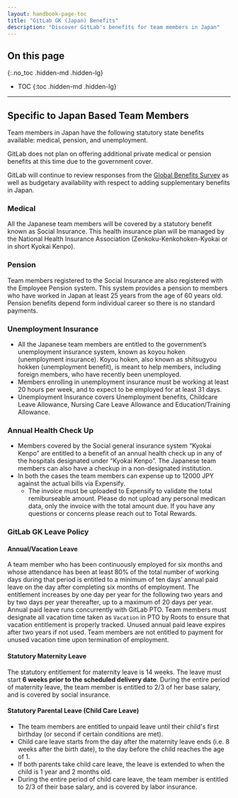 ```yaml
---
layout: handbook-page-toc
title: "GitLab GK (Japan) Benefits"
description: "Discover GitLab's benefits for team members in Japan"
---
```


## On this page
{:.no_toc .hidden-md .hidden-lg}

- TOC
{:toc .hidden-md .hidden-lg}

----

## Specific to Japan Based Team Members

Team members in Japan have the following statutory state benefits available: medical, pension, and unemployment.

GitLab does not plan on offering additional private medical or pension benefits at this time due to the government cover.

GitLab will continue to review responses from the [Global Benefits Survey](/handbook/total-rewards/benefits/benefits-survey/#global-benefits-survey) as well as budgetary availability with respect to adding supplementary benefits in Japan. 

### Medical

All the Japanese team members will be covered by a statutory benefit known as Social Insurance. This health insurance plan will be managed by the National Health Insurance Association (Zenkoku-Kenkohoken-Kyokai or in short Kyokai Kenpo). 

### Pension

Team members registered to the Social Insurance are also registered with the Employee Pension system. This system provides a pension to members who have worked in Japan at least 25 years from the age of 60 years old. Pension benefits depend form individual career so there is no standard payments.

### Unemployment Insurance

* All the Japanese team members are entitled to the government’s unemployment insurance system, known as koyou hoken (unemployment insurance). Koyou hoken, also known as shitsugyou hokken (unemployment benefit), is meant to help members, including foreign members, who have recently been unemployed. 
* Members enrolling in unemployment insurance must be working at least 20 hours per week, and to expect to be employed for at least 31 days.
* Unemployment Insurance covers Unemployment benefits, Childcare Leave Allowance, Nursing Care Leave Allowance and Education/Training Allowance.

### Annual Health Check Up 

* Members covered by the Social general insurance system “Kyokai Kenpo” are entitled to a benefit of an annual health check up in any of the hospitals designated under “Kyokai Kenpo”. The Japanese team members can also have a checkup in a non-designated institution. 
* In both the cases the team members can expense up to 12000 JPY against the actual bills via Expensify. 
    * The invoice must be uploaded to Expensify to validate the total remiburseable amount. Please do not upload any personal medican data, only the invoice with the total amount due. If you have any questions or concerns please reach out to Total Rewards.  

### GitLab GK Leave Policy

#### Annual/Vacation Leave
A team member who has been continuously employed for six months and whose attendance has been at least 80% of the total number of working days during that period is entitled to a minimum of ten days’ annual paid leave on the day after completing six months of employment. The entitlement increases by one day per year for the following two years and by two days per year thereafter, up to a maximum of 20 days per year. Annual paid leave runs concurrently with GitLab PTO. Team members must designate all vacation time taken as `Vacation` in PTO by Roots to ensure that vacation entitlement is properly tracked. Unused annual paid leave expires after two years if not used. Team members are not entitled to payment for unused vacation time upon termination of employment. 

#### Statutory Maternity Leave

The statutory entitlement for maternity leave is 14 weeks. The leave must start **6 weeks prior to the scheduled delivery date**. During the entire period of maternity leave, the team member is entitled to 2/3 of her base salary, and is covered by social insurance.

#### Statutory Parental Leave (Child Care Leave)

* The team members are entitled to unpaid leave until their child's first birthday (or second if certain conditions are met).
* Child care leave starts from the day after the maternity leave ends (i.e. 8 weeks after the birth date), to the day before the child reaches the age of 1.
* If both parents take child care leave, the leave is extended to when the child is 1 year and 2 months old.
* During the entire period of child care leave, the team member is entitled to 2/3 of their base salary, and is covered by labor insurance.
